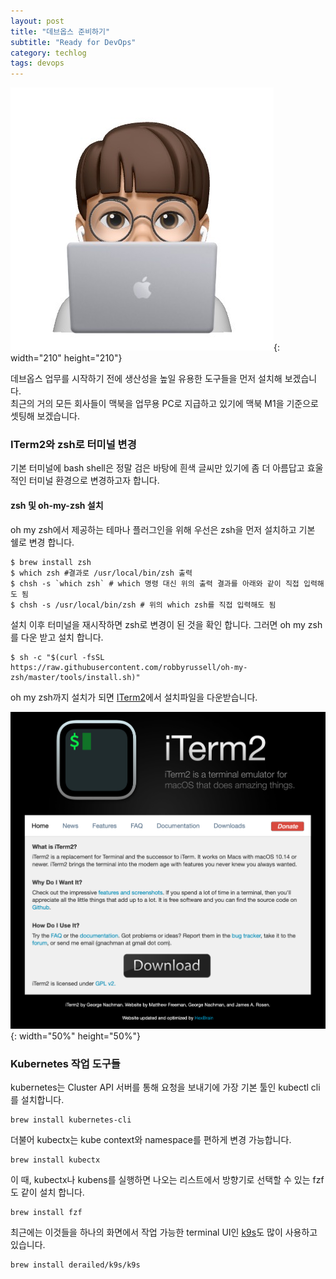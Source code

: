 ```yaml
---
layout: post
title: "데브옵스 준비하기"
subtitle: "Ready for DevOps"
category: techlog
tags: devops
---
```


![tylor](/assets/img/tylor_macbook.jpg){: width="210" height="210"}

데브옵스 업무를 시작하기 전에 생산성을 높일 유용한 도구들을 먼저 설치해 보겠습니다.  
최근의 거의 모든 회사들이 맥북을 업무용 PC로 지급하고 있기에 맥북 M1을 기준으로 셋팅해 보겠습니다.

### ITerm2와 zsh로 터미널 변경
기본 터미널에 bash shell은 정말 검은 바탕에 흰색 글씨만 있기에 좀 더 아름답고 효울적인 터미널 환경으로 변경하고자 합니다.
#### zsh 및 oh-my-zsh 설치
oh my zsh에서 제공하는 테마나 플러그인을 위해 우선은 zsh을 먼저 설치하고 기본 쉘로 변경 합니다.
~~~shell
$ brew install zsh
$ which zsh #결과로 /usr/local/bin/zsh 출력
$ chsh -s `which zsh` # which 명령 대신 위의 출력 결과를 아래와 같이 직접 입력해도 됨
$ chsh -s /usr/local/bin/zsh # 위의 which zsh를 직접 입력해도 됨
~~~
설치 이후 터미널을 재시작하면 zsh로 변경이 된 것을 확인 합니다.
그러면 oh my zsh를 다운 받고 설치 합니다.
~~~shell
$ sh -c "$(curl -fsSL https://raw.githubusercontent.com/robbyrussell/oh-my-zsh/master/tools/install.sh)"
~~~
oh my zsh까지 설치가 되면 [ITerm2](https://iterm2.com/)에서 설치파일을 다운받습니다.  

![iterm2](/assets/img/techlog/iterm2_web.png){: width="50%" height="50%"}
### Kubernetes 작업 도구들
kubernetes는 Cluster API 서버를 통해 요청을 보내기에 가장 기본 툴인 kubectl cli를 설치합니다.  
~~~shell
brew install kubernetes-cli
~~~
더불어 kubectx는 kube context와 namespace를 편하게 변경 가능합니다.  
~~~shell
brew install kubectx
~~~
이 때, kubectx나 kubens를 실행하면 나오는 리스트에서 방향기로 선택할 수 있는 fzf도 같이 설치 합니다.
~~~shell
brew install fzf
~~~
최근에는 이것들을 하나의 화면에서 작업 가능한 terminal UI인 [k9s](https://k9scli.io/)도 많이 사용하고 있습니다.  
~~~shell
brew install derailed/k9s/k9s
~~~
<!--more-->
